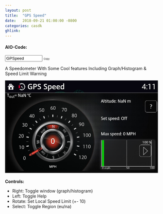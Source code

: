 ```yaml
---
layout: post
title:  "GPS Speed"
date:   2018-09-21 01:00:00 -0800
categories: casdk
ghlink:
---
```


#### AIO-Code:

<span class="copy-msg"></span><span class="one-liner"><code><input  style="width: 115px;" type="text" id="gpscode" value="GPSpeed" onclick="copyCode('#gpscode')" title="Click to Copy" readonly></code></span> <span class="w3-btn" onclick="$('#gpscode').click()" style="font-size:8px">Copy</span>


A Speedometer With Some Cool features Including Graph/Histogram & Speed Limit Warning

![GPS SPEED](/images/casdk/gpsspeed.png)

**Controls:**

- Right: Toggle window (graph/histogram)
- Left: Toggle Help
- Rotate: Set Local Speed Limit (+- 10)
- Select: Toggle Region (eu/na)

